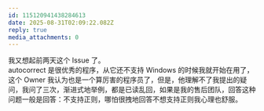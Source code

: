 ```yaml
---
id: 115120941438284613
date: 2025-08-31T02:09:22.082Z
reply: true
media_attachments: 0
---
```


<p>我又想起前两天这个 Issue 了。<br>autocorrect 是很优秀的程序，从它还不支持 Windows 的时候我就开始在用了，这个 Owner 我认为也是一个算厉害的程序员了，但是，他理解不了我提出的疑问，我问了三次，渐进式地举例，都是已读乱回，如果是我的售后团队，回答这种问题一般是回答：不支持正则，哪怕很拽地回答不想支持正则我心理也舒服。</p>
